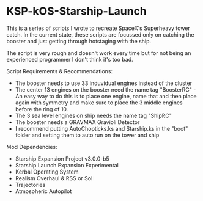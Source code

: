 # KSP-kOS-Starship-Launch

This is a series of scripts I wrote to recreate SpaceX's Superheavy tower catch. In the current state, these scripts are focussed only on catching the booster and just getting through hotstaging with the ship.

The script is very rough and doesn't work every time but for not being an experienced programmer I don't think it's too bad.

Script Requirements & Recommendations:
- The booster needs to use 33 induvidual engines instead of the cluster
- The center 13 engines on the booster need the name tag "BoosterRC" - An easy way to do this is to place one engine, name that and then place again with symmetry and make sure to place the 3 middle engines before the ring of 10.
- The 3 sea level engines on ship needs the name tag "ShipRC"
- The booster needs a GRAVMAX Gravioli Detector
- I recommend putting AutoChopticks.ks and Starship.ks in the "boot" folder and setting them to auto run on the tower and ship

Mod Dependencies:
- Starship Expansion Project v3.0.0-b5
- Starship Launch Expansion Experimental
- Kerbal Operating System
- Realism Overhaul & RSS or Sol
- Trajectories
- Atmospheric Autopilot
